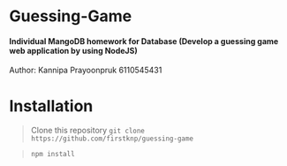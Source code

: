 # Guessing-Game

#### Individual MangoDB homework for Database (Develop a guessing game web application by using NodeJS)

Author: Kannipa Prayoonpruk 6110545431


# Installation
> Clone this repository 
  ```git clone https://github.com/firstknp/guessing-game``` 

> ``` npm install ```